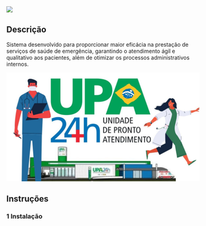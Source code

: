 <img src="https://github.com/kelvin-hey/sig-upa/blob/main/src/br/com/sigupa/img/wall.png"/>

## Descrição

Sistema desenvolvido para proporcionar maior eficácia na prestação de serviços de saúde de emergência, garantindo o atendimento ágil e qualitativo aos pacientes, além de otimizar os processos administrativos internos. 

<img src="https://github.com/Kelvin-Hey/Sistema-Gerencial-para-Unidades-de-Pronto-Atendimento/blob/main/src/br/com/sigupa/img/upa.jpg"></a>

## Instruções

### 1 Instalação
